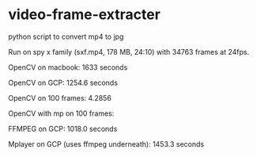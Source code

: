 # video-frame-extracter
python script to convert mp4 to jpg

Run on spy x family (sxf.mp4, 178 MB, 24:10) with 34763 frames at 24fps.

OpenCV on macbook: 1633 seconds

OpenCV on GCP: 1254.6 seconds

OpenCV on 100 frames: 4.2856

OpenCV with mp on 100 frames: 

FFMPEG on GCP: 1018.0 seconds

Mplayer on GCP (uses ffmpeg underneath): 1453.3 seconds


